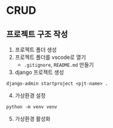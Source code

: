 # CRUD

## 프로젝트 구조 작성

1. 프로젝트 폴더 생성
2. 프로젝트 폴더를 vscode로 열기
    - `.gitignore`, `README.md` 만들기
3. django 프로젝트 생성
```
django-admin startproject <pjt-name> . 
```

4. 가상환경 설정
```
python -m venv venv
```

5. 가상환경 활성화
```

```